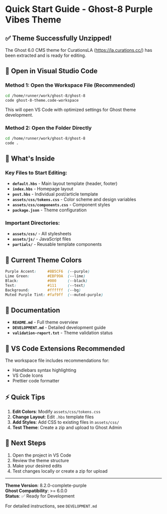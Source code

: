 # Quick Start Guide - Ghost-8 Purple Vibes Theme

## ✅ Theme Successfully Unzipped!

The Ghost 6.0 CMS theme for CurationsLA (https://la.curations.cc/) has been extracted and is ready for editing.

## 🚀 Open in Visual Studio Code

### Method 1: Open the Workspace File (Recommended)
```bash
cd /home/runner/work/ghost-8/ghost-8
code ghost-8-theme.code-workspace
```

This will open VS Code with optimized settings for Ghost theme development.

### Method 2: Open the Folder Directly
```bash
cd /home/runner/work/ghost-8/ghost-8
code .
```

## 📂 What's Inside

### Key Files to Start Editing:
- **`default.hbs`** - Main layout template (header, footer)
- **`index.hbs`** - Homepage layout
- **`post.hbs`** - Individual post/article template
- **`assets/css/tokens.css`** - Color scheme and design variables
- **`assets/css/components.css`** - Component styles
- **`package.json`** - Theme configuration

### Important Directories:
- **`assets/css/`** - All stylesheets
- **`assets/js/`** - JavaScript files
- **`partials/`** - Reusable template components

## 🎨 Current Theme Colors

```css
Purple Accent:     #8B5CF6  (--purple)
Lime Green:        #EBF99A  (--lime)
Black:             #000     (--black)
Text:              #111     (--text)
Background:        #ffffff  (--bg)
Muted Purple Tint: #faf9ff  (--muted-purple)
```

## 📖 Documentation

- **`README.md`** - Full theme overview
- **`DEVELOPMENT.md`** - Detailed development guide
- **`validation-report.txt`** - Theme validation status

## 🔧 VS Code Extensions Recommended

The workspace file includes recommendations for:
- Handlebars syntax highlighting
- VS Code Icons
- Prettier code formatter

## ⚡ Quick Tips

1. **Edit Colors**: Modify `assets/css/tokens.css`
2. **Change Layout**: Edit `.hbs` template files
3. **Add Styles**: Add CSS to existing files in `assets/css/`
4. **Test Theme**: Create a zip and upload to Ghost Admin

## 📝 Next Steps

1. Open the project in VS Code
2. Review the theme structure
3. Make your desired edits
4. Test changes locally or create a zip for upload

---

**Theme Version**: 8.2.0-complete-purple  
**Ghost Compatibility**: >= 6.0.0  
**Status**: ✅ Ready for Development

For detailed instructions, see `DEVELOPMENT.md`
